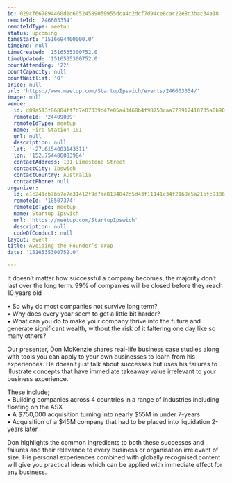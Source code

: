 ```yaml
---
id: 029cf667894460d1d60524589059955dca4d2dcf7d94ce8cac22e8d3bac34a18
remoteId: '246603354'
remoteIdType: meetup
status: upcoming
timeStart: '1516694400000.0'
timeEnd: null
timeCreated: '1516535300752.0'
timeUpdated: '1516535300752.0'
countAttending: '22'
countCapacity: null
countWaitlist: '0'
price: null
url: 'https://www.meetup.com/StartupIpswich/events/246603354/'
image: null
venue:
  id: d09a513f86804ff7b7e07339b47e05a43468b4f98753caa778912418735a0b90
  remoteId: '24409009'
  remoteIdType: meetup
  name: Fire Station 101
  url: null
  description: null
  lat: '-27.6154003143311'
  lon: '152.754486083984'
  contactAddress: 101 Limestone Street
  contactCity: Ipswich
  contactCountry: Australia
  contactPhone: null
organizer:
  id: e1c241cb7bb7e7e31412f9d7aa8134042d5d43f11141c34f2168a5a21bfc9386
  remoteId: '18507374'
  remoteIdType: meetup
  name: Startup Ipswich
  url: 'https://meetup.com/StartupIpswich'
  description: null
  codeOfConduct: null
layout: event
title: Avoiding the Founder’s Trap
date: '1516535300752.0'

---
```

<p>It doesn’t matter how successful a company becomes, the majority don’t last over the long term. 99% of companies will be closed before they reach 10 years old</p> <p>• So why do most companies not survive long term?<br/>• Why does every year seem to get a little bit harder?<br/>• What can you do to make your company thrive into the future and generate significant wealth, without the risk of it faltering one day like so many others?</p> <p>Our presenter, Don McKenzie shares real-life business case studies along with tools you can apply to your own businesses to learn from his experiences. He doesn’t just talk about successes but uses his failures to illustrate concepts that have immediate takeaway value irrelevant to your business experience.</p> <p>These include;<br/>• Building companies across 4 countries in a range of industries including floating on the ASX<br/>• A $750,000 acquisition turning into nearly $55M in under 7-years<br/>• Acquisition of a $45M company that had to be placed into liquidation 2-years later</p> <p>Don highlights the common ingredients to both these successes and failures and their relevance to every business or organisation irrelevant of size. His personal experiences combined with globally recognised content will give you practical ideas which can be applied with immediate effect for any business.</p> 
